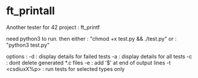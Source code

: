 # ft_printall
Another tester for 42 project : ft_printf

need python3 to run.
then either : "chmod +x test.py && ./test.py"
or : "python3 test.py"

options :
   -d : display details for failed tests
   -a : display details for all tests
   -c : dont delete generated *.c files
   -e : add '$' at end of output lines
   -t <csdiuxX%p> : run tests for selected types only
